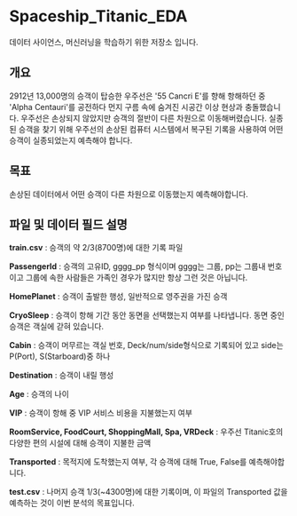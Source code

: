 # Spaceship_Titanic_EDA
데이터 사이언스, 머신러닝을 학습하기 위한 저장소 입니다.

## 개요
2912년 13,000명의 승객이 탑승한 우주선은 '55 Cancri E'를 향해 항해하던 중 'Alpha Centauri'를 공전하다 먼지 구름 속에 숨겨진 시공간 이상 현상과 충돌했습니다. 우주선은 손상되지 않았지만 승객의 절반이 다른 차원으로 이동해버렸습니다. 실종된 승객을 찾기 위해 우주선의 손상된 컴퓨터 시스템에서 복구된 기록을 사용하여 어떤 승객이 실종되었는지 예측해야 합니다.

## 목표
손상된 데이터에서 어떤 승객이 다른 차원으로 이동했는지 예측해야합니다.

## 파일 및 데이터 필드 설명
**train.csv** : 승객의 약 2/3(8700명)에 대한 기록 파일

**PassengerId** : 승객의 고유ID, gggg_pp 형식이며 gggg는 그룹, pp는 그룹내 번호이고 그룹에 속한 사람들은 가족인 경우가 많지만 항상 그런 것은 아닙니다.

**HomePlanet** : 승객이 출발한 행성, 일반적으로 영주권을 가진 승객

**CryoSleep** : 승객이 항해 기간 동안 동면을 선택했는지 여부를 나타냅니다. 동면 중인 승객은 객실에 갇혀 있습니다.

**Cabin** : 승객이 머무르는 객실 번호, Deck/num/side형식으로 기록되어 있고 side는 P(Port), S(Starboard)중 하나

**Destination** : 승객이 내릴 행성

**Age** : 승객의 나이

**VIP** : 승객이 항해 중 VIP 서비스 비용을 지불했는지 여부

**RoomService, FoodCourt, ShoppingMall, Spa, VRDeck** : 우주선 Titanic호의 다양한 편의 시설에 대해 승객이 지불한 금액

**Transported** : 목적지에 도착했는지 여부, 각 승객에 대해 True, False를 예측해야합니다.

**test.csv** : 나머지 승객 1/3(~4300명)에 대한 기록이며, 이 파일의 Transported 값을 예측하는 것이 이번 분석의 목표입니다.
